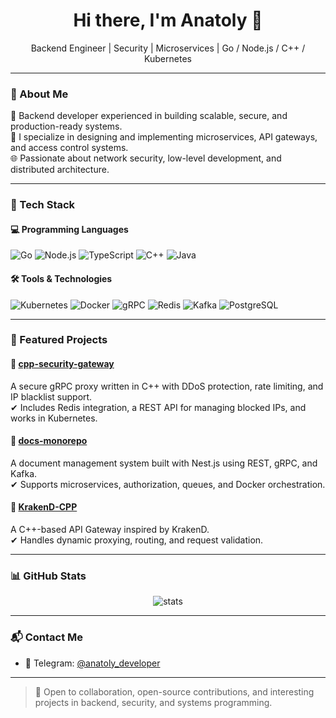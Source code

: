 <h1 align="center">Hi there, I'm Anatoly 👋</h1>

<p align="center">
  Backend Engineer | Security | Microservices | Go / Node.js / C++ / Kubernetes
</p>

---

### 🚀 About Me

💼 Backend developer experienced in building scalable, secure, and production-ready systems.  
🔧 I specialize in designing and implementing microservices, API gateways, and access control systems.  
🌐 Passionate about network security, low-level development, and distributed architecture.

---

### 🧰 Tech Stack

#### 💻 Programming Languages
![Go](https://img.shields.io/badge/-Go-00ADD8?style=flat&logo=go&logoColor=white)
![Node.js](https://img.shields.io/badge/-Node.js-339933?style=flat&logo=node.js&logoColor=white)
![TypeScript](https://img.shields.io/badge/-TypeScript-3178C6?style=flat&logo=typescript&logoColor=white)
![C++](https://img.shields.io/badge/-C++-00599C?style=flat&logo=c%2B%2B&logoColor=white)
![Java](https://img.shields.io/badge/-Java-007396?style=flat&logo=java&logoColor=white)

#### 🛠️ Tools & Technologies
![Kubernetes](https://img.shields.io/badge/-Kubernetes-326CE5?style=flat&logo=kubernetes&logoColor=white)
![Docker](https://img.shields.io/badge/-Docker-2496ED?style=flat&logo=docker&logoColor=white)
![gRPC](https://img.shields.io/badge/-gRPC-5E5CFF?style=flat&logo=grpc&logoColor=white)
![Redis](https://img.shields.io/badge/-Redis-DC382D?style=flat&logo=redis&logoColor=white)
![Kafka](https://img.shields.io/badge/-Kafka-231F20?style=flat&logo=apachekafka&logoColor=white)
![PostgreSQL](https://img.shields.io/badge/-PostgreSQL-4169E1?style=flat&logo=postgresql&logoColor=white)

---

### 📂 Featured Projects

#### 🔐 [cpp-security-gateway](https://github.com/Anatoly-Semenov/cpp-security-gateway)  
A secure gRPC proxy written in C++ with DDoS protection, rate limiting, and IP blacklist support.  
✔ Includes Redis integration, a REST API for managing blocked IPs, and works in Kubernetes.

#### 📁 [docs-monorepo](https://github.com/Anatoly-Semenov/docs-monorepo)  
A document management system built with Nest.js using REST, gRPC, and Kafka.  
✔ Supports microservices, authorization, queues, and Docker orchestration.

#### 🔄 [KrakenD-CPP](https://github.com/Anatoly-Semenov/KrakenD-CPP)  
A C++-based API Gateway inspired by KrakenD.  
✔ Handles dynamic proxying, routing, and request validation.

---

### 📊 GitHub Stats

<p align="center">
  <img src="https://github-readme-stats.vercel.app/api?username=Anatoly-Semenov&show_icons=true&theme=default" alt="stats" />
</p>

---

### 📬 Contact Me

- 💬 Telegram: [@anatoly_developer](https://t.me/anatoly_developer)  

---

> 📌 Open to collaboration, open-source contributions, and interesting projects in backend, security, and systems programming.
